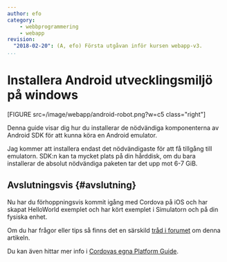 ```yaml
---
author: efo
category:
    - webbprogrammering
    - webapp
revision:
  "2018-02-20": (A, efo) Första utgåvan inför kursen webapp-v3.
...
```

Installera Android utvecklingsmiljö på windows
==================================

[FIGURE src=/image/webapp/android-robot.png?w=c5 class="right"]

Denna guide visar dig hur du installerar de nödvändiga komponenterna av Android SDK för att kunna köra en Android emulator.

Jag kommer att installera endast det nödvändigaste för att få tillgång till emulatorn. SDK:n kan ta mycket plats på din hårddisk, om du bara installerar de absolut nödvändiga paketen tar det upp mot 6-7 GiB.



<!--more-->



Avslutningsvis {#avslutning}
--------------------------------------
Nu har du förhoppningsvis kommit igång med Cordova på iOS och har skapat HelloWorld exemplet och har kört exemplet i Simulatorn och på din fysiska enhet.

Om du har frågor eller tips så finns det en särskild [tråd i forumet](t/7311) om denna artikeln.

Du kan även hittar mer info i [Cordovas egna Platform Guide](https://cordova.apache.org/docs/en/latest/guide/platforms/ios/index.html).
